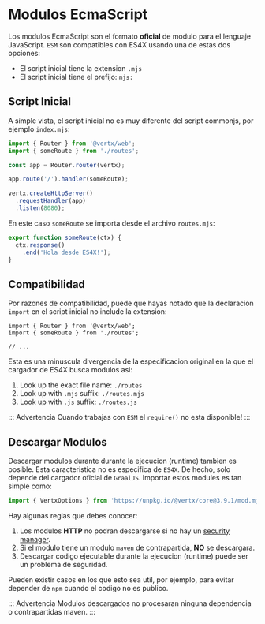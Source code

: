 # Modulos EcmaScript

Los modulos EcmaScript son el formato **oficial** de modulo para el lenguaje JavaScript. `ESM` son compatibles con ES4X usando
una de estas dos opciones:

* El script inicial tiene la extension `.mjs`
* El script inicial tiene el prefijo: `mjs:`

## Script Inicial

A simple vista, el script inicial no es muy diferente del script commonjs, por ejemplo `index.mjs`:

```js
import { Router } from '@vertx/web';
import { someRoute } from './routes';

const app = Router.router(vertx);

app.route('/').handler(someRoute);

vertx.createHttpServer()
  .requestHandler(app)
  .listen(8080);
```

En este caso `someRoute` se importa desde el archivo `routes.mjs`:

```js
export function someRoute(ctx) {
  ctx.response()
    .end('Hola desde ES4X!');
}
```

## Compatibilidad

Por razones de compatibilidad, puede que hayas notado que la declaracion `import` en el script inicial no include la 
extension:

```js{2}
import { Router } from '@vertx/web';
import { someRoute } from './routes';

// ...
```

Esta es una minuscula divergencia de la especificacion original en la que el cargador de ES4X busca modulos asi:

1. Look up the exact file name: `./routes`
2. Look up with `.mjs` suffix: `./routes.mjs`
2. Look up with `.js` suffix: `./routes.js`

::: Advertencia
Cuando trabajas con `ESM` el `require()` no esta disponible!
:::

## Descargar Modulos

Descargar modulos durante durante la ejecucion (runtime) tambien es posible. Esta caracteristica no es especifica de `ES4X`. De hecho, solo 
depende del cargador oficial de `GraalJS`. Importar estos modules es tan simple como:

```js
import { VertxOptions } from 'https://unpkg.io/@vertx/core@3.9.1/mod.mjs';
```

Hay algunas reglas que debes conocer:

1. Los modulos **HTTP** no podran descargarse si no hay un [security manager](./security).
2. Si el modulo tiene un modulo `maven` de contrapartida, **NO** se descargara.
3. Descargar codigo ejecutable durante la ejecucion (runtime) puede ser un problema de seguridad.

Pueden existir casos en los que esto sea util, por ejemplo, para evitar depender de `npm` cuando el codigo no es publico.

::: Advertencia
Modulos descargados no procesaran ninguna dependencia o contrapartidas maven.
:::
